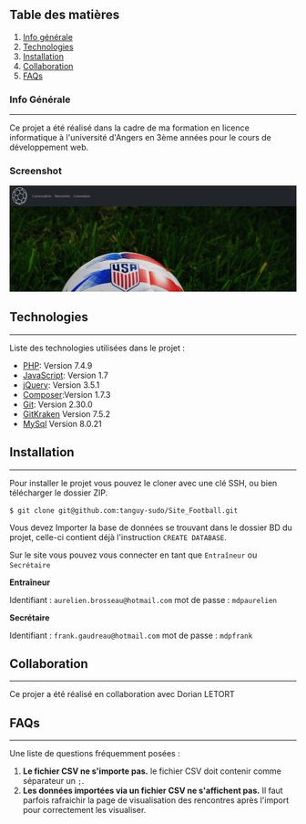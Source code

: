 ## Table des matières
1. [Info générale](#info-générale)
2. [Technologies](#technologies)
3. [Installation](#installation)
4. [Collaboration](#collaboration)
5. [FAQs](#faqs)
### Info Générale
***
Ce projet a été réalisé dans la cadre de ma formation en licence informatique à l'université d'Angers en 3ème années pour le cours de développement web. 
### Screenshot
![Image text](Contenu/images/readmeImage.png)
## Technologies
***
Liste des technologies utilisées dans le projet :
* [PHP](https://www.php.net/): Version 7.4.9 
* [JavaScript](https://developer.mozilla.org/fr/docs/Web/JavaScript): Version 1.7
* [jQuery](https://jquery.com/): Version 3.5.1
* [Composer](https://getcomposer.org/):Version  1.7.3
* [Git](https://git-scm.com/): Version 2.30.0
* [GitKraken](https://www.gitkraken.com/) Version 7.5.2
* [MySql](https://www.mysql.com/fr/) Version 8.0.21

## Installation
***
Pour installer le projet vous pouvez le cloner avec une clé SSH, ou bien télécharger le dossier ZIP.
```
$ git clone git@github.com:tanguy-sudo/Site_Football.git

```
Vous devez Importer la base de données se trouvant dans le dossier BD du projet, celle-ci contient déjà l'instruction ```CREATE DATABASE```.

Sur le site vous pouvez vous connecter en tant que ```Entraîneur``` ou ```Secrétaire```

**Entraîneur**

Identifiant : ```aurelien.brosseau@hotmail.com``` 
mot de passe : ```mdpaurelien```
 
**Secrétaire**

Identifiant : ```frank.gaudreau@hotmail.com``` 
mot de passe : ```mdpfrank``` 
## Collaboration
***
Ce projer a été réalisé en collaboration avec Dorian LETORT
## FAQs
***
Une liste de questions fréquemment posées :
1. **Le fichier CSV ne s'importe pas.**
le fichier CSV doit contenir comme séparateur un ```;```. 
2. **Les données importées via un fichier CSV ne s'affichent pas.** 
Il faut parfois rafraichir la page de visualisation des rencontres après l'import pour correctement les visualiser.